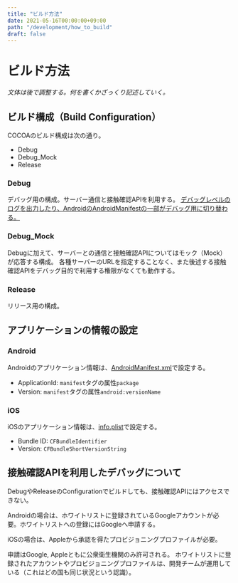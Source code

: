 ```yaml
---
title: "ビルド方法"
date: 2021-05-16T00:00:00+09:00
path: "/development/how_to_build"
draft: false
---
```


# ビルド方法

_文体は後で調整する。何を書くかざっくり記述していく。_

## ビルド構成（Build Configuration）
COCOAのビルド構成は次の通り。

 * Debug
 * Debug_Mock
 * Release

### Debug
デバッグ用の構成。サーバー通信と接触確認APIを利用する。
[デバッグレベルのログを出力したり、AndroidのAndroidManifestの一部がデバッグ用に切り替わる。](https://github.com/cocoa-mhlw/cocoa/search?q=%22if+DEBUG%22)

### Debug_Mock
Debugに加えて、サーバーとの通信と接触確認APIについてはモック（Mock）が応答する構成。
各種サーバーのURLを指定することなく、また後述する接触確認APIをデバッグ目的で利用する権限がなくても動作する。

### Release
リリース用の構成。

## アプリケーションの情報の設定

### Android
Androidのアプリケーション情報は、[AndroidManifest.xml](https://github.com/cocoa-mhlw/cocoa/blob/master/Covid19Radar/Covid19Radar.Android/Properties/AndroidManifest.xml)で設定する。

 * ApplicationId: `manifest`タグの属性`package`
 * Version: `manifest`タグの属性`android:versionName`

### iOS
iOSのアプリケーション情報は、[info.plist](https://github.com/cocoa-mhlw/cocoa/blob/master/Covid19Radar/Covid19Radar.iOS/Info.plist)で設定する。

 * Bundle ID: `CFBundleIdentifier`
 * Version: `CFBundleShortVersionString`

## 接触確認APIを利用したデバッグについて
DebugやReleaseのConfigurationでビルドしても、接触確認APIにはアクセスできない。

Androidの場合は、ホワイトリストに登録されているGoogleアカウントが必要。ホワイトリストへの登録にはGoogleへ申請する。

iOSの場合は、Appleから承認を得たプロビジョニングプロファイルが必要。

申請はGoogle, Appleともに公衆衛生機関のみ許可される。
ホワイトリストに登録されたアカウントやプロビジョニングプロファイルは、開発チームが運用している（これはどの国も同じ状況という認識）。
